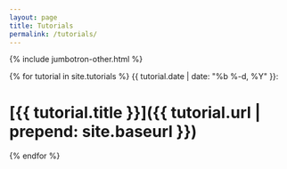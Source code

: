 ```yaml
---
layout: page
title: Tutorials
permalink: /tutorials/
---
```


{% include jumbotron-other.html %}

{% for tutorial in site.tutorials %}
{{ tutorial.date | date: "%b %-d, %Y" }}:
# [{{ tutorial.title }}]({{ tutorial.url | prepend: site.baseurl }})
{% endfor %}
  
  